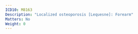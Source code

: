```yaml
---
ICD10: M8163
Description: "Localized osteoporosis [Lequesne]: Forearm"
Matters: No
Weight: 0
---
```


